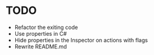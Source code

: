 # TODO

* Refactor the exiting code
* Use properties in C#
* Hide properties in the Inspector on actions with flags
* Rewrite README.md
